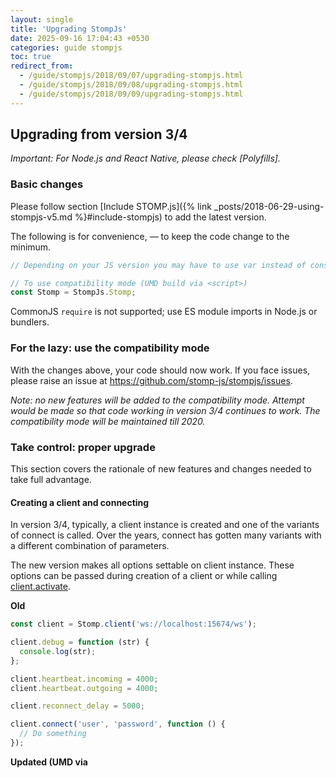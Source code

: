 ```yaml
---
layout: single
title: 'Upgrading StompJs'
date: 2025-09-16 17:04:43 +0530
categories: guide stompjs
toc: true
redirect_from:
  - /guide/stompjs/2018/09/07/upgrading-stompjs.html
  - /guide/stompjs/2018/09/08/upgrading-stompjs.html
  - /guide/stompjs/2018/09/09/upgrading-stompjs.html
---
```


## Upgrading from version 3/4

_Important: For Node.js and React Native, please check [Polyfills]._

### Basic changes

Please follow section [Include STOMP.js]({% link _posts/2018-06-29-using-stompjs-v5.md %}#include-stompjs)
to add the latest version.

The following is for convenience, — to keep the code change to the minimum.

```javascript
// Depending on your JS version you may have to use var instead of const

// To use compatibility mode (UMD build via <script>)
const Stomp = StompJs.Stomp;
```

CommonJS `require` is not supported; use ES module imports in Node.js or bundlers.

### For the lazy: use the compatibility mode

With the changes above, your code should now work. If you face issues, please
raise an issue at https://github.com/stomp-js/stompjs/issues.

_Note: no new features will be added to the compatibility mode.
Attempt would be made so that code working in version 3/4 continues
to work. The compatibility mode will be maintained till 2020._

### Take control: proper upgrade

This section covers the rationale of new features and
changes needed to take full advantage.

#### Creating a client and connecting

In version 3/4, typically, a client instance is created and one of the
variants of connect is called.
Over the years, connect has gotten many variants with a different
combination of parameters.

The new version makes all options settable on client instance.
These options can be passed during creation of a client or while
calling [client.activate](/api-docs/latest/classes/Client.html#activate).

**Old**

```javascript
const client = Stomp.client('ws://localhost:15674/ws');

client.debug = function (str) {
  console.log(str);
};

client.heartbeat.incoming = 4000;
client.heartbeat.outgoing = 4000;

client.reconnect_delay = 5000;

client.connect('user', 'password', function () {
  // Do something
});
```

**Updated (UMD via <script>)**

```javascript
const client = new StompJs.Client({
  brokerURL: 'ws://localhost:15674/ws',
  connectHeaders: {
    login: 'user',
    passcode: 'password',
  },
  debug: function (str) {
    console.log(str);
  },
  reconnectDelay: 5000,
  heartbeatIncoming: 4000,
  heartbeatOutgoing: 4000,
});

client.onConnect = function (frame) {
  // Do something
};

client.activate();
```

**Updated (ES modules)**

```javascript
import { Client } from '@stomp/stompjs';

const client = new Client({
  brokerURL: 'ws://localhost:15674/ws',
  connectHeaders: {
    login: 'user',
    passcode: 'password',
  },
  debug: (str) => console.log(str),
  reconnectDelay: 5000,
  heartbeatIncoming: 4000,
  heartbeatOutgoing: 4000,
});

client.onConnect = () => {
  // Do something
};

client.activate();
```

To disconnect and stop reconnection attempts, call [Client#deactivate](/api-docs/latest/classes/Client.html#deactivate). This method is asynchronous; prefer awaiting it to avoid races:

```javascript
await client.deactivate();
```

Please see [StompConfig](/api-docs/latest/classes/StompConfig.html) for all possible options.
These options can be set onto [client](/api-docs/latest/classes/Client.html).
Alternatively, these can be passed
as options to the [Client constructor](/api-docs/latest/classes/Client.html#constructor),
the [Client#activate](/api-docs/latest/classes/Client.html#activate)
or the [Client#deactivate](/api-docs/latest/classes/Client.html#deactivate) calls.
If you want to set options in bulk, you can use [Client#configure](/api-docs/latest/classes/Client.html#configure).

#### Publishing messages

**Old**

```javascript
client.send('/topic/general', {}, 'Hello world');

// Skip content length header
client.send('/topic/general', { 'content-length': false }, 'Hello world');

// Additional headers
client.send('/topic/general', { priority: '9' }, 'Hello world');
```

**Updated**

```javascript
client.publish({ destination: '/topic/general', body: 'Hello world' });

// There is an option to skip content-length header
client.publish({
  destination: '/topic/general',
  body: 'Hello world',
  skipContentLengthHeader: true,
});

// Additional headers
client.publish({
  destination: '/topic/general',
  body: 'Hello world',
  headers: { priority: '9' },
});
```

#### Semantic changes

- [Stomp.client](/api-docs/latest/classes/Stomp.html#client) --> [Client constructor](/api-docs/latest/classes/Client.html#constructor)
  and [Client#brokerURL](/api-docs/latest/classes/Client.html#brokerURL)
- [Stomp.over](/api-docs/latest/classes/Stomp.html#over) --> [Client constructor](/api-docs/latest/classes/Client.html#constructor)
  and [Client#webSocketFactory](/api-docs/latest/classes/Client.html#webSocketFactory)
- [connect](/api-docs/latest/classes/CompatClient.html#connect) --> [Client#activate](/api-docs/latest/classes/Client.html#activate)
  - login, passcode, host --> [Client#connectHeaders](/api-docs/latest/classes/Client.html#connectHeaders)
  - connectCallback --> [Client#onConnect](/api-docs/latest/classes/Client.html#onConnect)
  - errorCallback --> [Client#onStompError](/api-docs/latest/classes/Client.html#onStompError)
  - closeEventCallback --> [Client#onWebSocketClose](/api-docs/latest/classes/Client.html#onWebSocketClose)
- [disconnect](/api-docs/latest/classes/CompatClient.html#disconnect) --> [Client#deactivate](/api-docs/latest/classes/Client.html#deactivate)
  - disconnectCallback --> [Client#onDisconnect](/api-docs/latest/classes/Client.html#onDisconnect)
- [send](/api-docs/latest/classes/CompatClient.html#send) --> [Client#publish](/api-docs/latest/classes/Client.html#publish)

#### Name changes

These changes have been carried out in order to make a consistent naming convention (lowerCamelCase)
and to make the meaning of the option clearer.

- [reconnect_delay](/api-docs/latest/classes/CompatClient.html#reconnect_delay) --> [Client#reconnectDelay](/api-docs/latest/classes/Client.html#reconnectDelay)
- [ws](/api-docs/latest/classes/CompatClient.html#ws) --> [Client#webSocket](/api-docs/latest/classes/Client.html#webSocket)
- [version](/api-docs/latest/classes/CompatClient.html#version) --> [Client#connectedVersion](/api-docs/latest/classes/Client.html#connectedVersion)
- [onreceive](/api-docs/latest/classes/CompatClient.html#onreceive) --> [Client#onUnhandledMessage](/api-docs/latest/classes/Client.html#onUnhandledMessage)
- [onreceipt](/api-docs/latest/classes/CompatClient.html#onreceipt) --> [Client#onUnhandledReceipt](/api-docs/latest/classes/Client.html#onUnhandledReceipt)
- [heartbeat](/api-docs/latest/classes/CompatClient.html#heartbeat).incoming --> [Client#heartbeatIncoming](/api-docs/latest/classes/Client.html#heartbeatIncoming)
- [heartbeat](/api-docs/latest/classes/CompatClient.html#heartbeat).outgoing --> [Client#heartbeatOutgoing](/api-docs/latest/classes/Client.html#heartbeatOutgoing)

#### Dropped APIs

- [maxWebSocketFrameSize](/api-docs/latest/classes/CompatClient.html#maxWebSocketFrameSize) — large messages
  work without this. Test cases have been added to test large text and binary messages.

## Migrating from Version 2

You will need to follow the instructions above with few additional considerations.

Please note:

- Auto reconnect is switched on by default.
  Set [Client#reconnectDelay](/api-docs/latest/classes/Client.html#reconnectDelay) to `0` to disable.
- After each connect (i.e., the initial connect as well each reconnection) the
  [Client#onConnect](/api-docs/latest/classes/Client.html#onConnect) (connectCallback in earlier versions)
  will be called.
- After reconnecting, it will not automatically subscribe to queues that were subscribed.
  So, if all subscriptions are part of the
  [Client#onConnect](/api-docs/latest/classes/Client.html#onConnect) (which it would in most of the cases),
  you will not need to do any additional handling.

Additional notes:

- `Stomp.overWS` is same as `Stomp.client`. Follow the instructions for `Stomp.client` above.
- `Node.js` is supported at same level as browser. Test suites are executed for both Node.js and browser.
  Follow the instructions as above.
- `Stomp.overTCP` is no longer supported by this library. However, you can use [TCP Wrapper](https://github.com/stomp-js/tcp-wrapper).
- If you are using `SockJS` please also see [SockJS support]

[SockJS support]: {% link _posts/2018-09-10-using-stomp-with-sockjs.md %}
[Polyfills]: {% link _posts/2018-06-28-polyfills-for-stompjs.md %}
